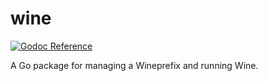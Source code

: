 # wine
[pkg.go.dev]:     https://pkg.go.dev/github.com/apprehensions/wine
[pkg.go.dev_img]: https://img.shields.io/badge/%E2%80%8B-reference-007d9c?logo=go&logoColor=white&style=flat-square

[![Godoc Reference][pkg.go.dev_img]][pkg.go.dev]

A Go package for managing a Wineprefix and running Wine.
